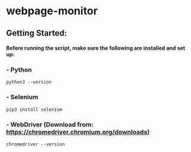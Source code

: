 # webpage-monitor




## Getting Started:

#### Before running the script, make sure the following are installed and set up:

### - Python
`
python3 --version
`

### - Selenium
`
pip3 install selenium
`

### - WebDriver (Download from: https://chromedriver.chromium.org/downloads)
`
chromedriver --version
`

